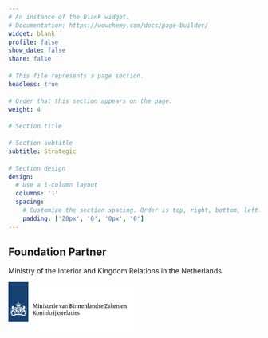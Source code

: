 ```yaml
---
# An instance of the Blank widget.
# Documentation: https://wowchemy.com/docs/page-builder/
widget: blank
profile: false
show_date: false
share: false

# This file represents a page section.
headless: true

# Order that this section appears on the page.
weight: 4 

# Section title

# Section subtitle
subtitle: Strategic

# Section design
design:
  # Use a 1-column layout
  columns: '1'
  spacing:
    # Customize the section spacing. Order is top, right, bottom, left.
    padding: ['20px', '0', '0px', '0']
---
```


<div class="container mb-5">
    <!-- Title -->
    <h2 class="text-center font-weight-bold">Foundation Partner</h2>
    <!-- First row -->
    <div class="row align-items-top text-center mt-4 mb-5">
        <div class="col text-center">
            <p class="pt-2">
                Ministry of the Interior and Kingdom Relations in the Netherlands
            </p>
        </div>
        <div class="col text-center">
            <a href="https://www.rijksoverheid.nl/ministeries/ministerie-van-binnenlandse-zaken-en-koninkrijksrelaties" target="_blank">
                <img src="./logos/min-bzk.svg" alt="Ministerie van Binnenlandse Zaken en Koninkrijksrelaties logo" style="max-width: 90%; margin: auto; height: 100px;" />
            </a>
        </div>
    </div>
</div>
